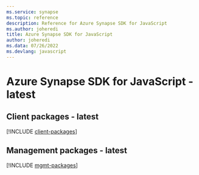 ```yaml
---
ms.service: synapse
ms.topic: reference
description: Reference for Azure Synapse SDK for JavaScript
ms.author: joheredi
title: Azure Synapse SDK for JavaScript
author: joheredi
ms.data: 07/26/2022
ms.devlang: javascript
---
```

# Azure Synapse SDK for JavaScript - latest

## Client packages - latest
[!INCLUDE [client-packages](synapse-client-index.md)]
## Management packages - latest
[!INCLUDE [mgmt-packages](synapse-mgmt-index.md)]